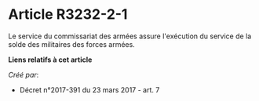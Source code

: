 # Article R3232-2-1

Le service du commissariat des armées assure l'exécution du service de la solde des militaires des forces armées.

**Liens relatifs à cet article**

_Créé par_:

  - Décret n°2017-391 du 23 mars 2017 - art. 7
